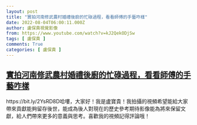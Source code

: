```yaml
---
layout: post
title: "實拍河南修武農村婚禮後廚的忙碌過程，看看師傅的手藝咋樣"
date: 2022-08-04T06:00:11.000Z
author: 盧保貴視覺影像
from: https://www.youtube.com/watch?v=kJ2QekODjSw
tags: [ 盧保貴 ]
comments: True
categories: [ 盧保貴 ]
---
```

<!--1659592811000-->
[實拍河南修武農村婚禮後廚的忙碌過程，看看師傅的手藝咋樣](https://www.youtube.com/watch?v=kJ2QekODjSw)
------

<div>
https://bit.ly/2YsRD8D哈嘍，大家好！我是盧寶貴！我拍攝的視頻希望能給大家帶來貢獻能夠留存後世，能成為後人對現在的歷史參考期待影像能為將來保留文獻，給人們帶來更多的意義與思考。喜歡我的視頻記得評論哦！
</div>

